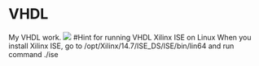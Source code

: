 # VHDL
My VHDL work.
![](https://i.imgur.com/tM5G7Cj.png)
#Hint for running VHDL Xilinx ISE on Linux
When you install Xilinx ISE, go to /opt/Xilinx/14.7/ISE_DS/ISE/bin/lin64 and run command ./ise

